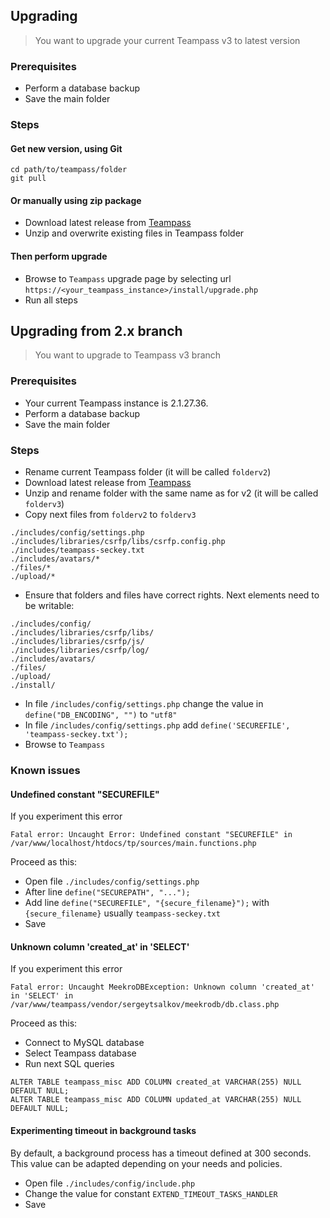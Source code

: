 <!-- docs/install/upgrade.md -->



## Upgrading

> You want to upgrade your current Teampass v3 to latest version

### Prerequisites

* Perform a database backup
* Save the main folder

### Steps

#### Get new version, using Git

```
cd path/to/teampass/folder
git pull
```

#### Or manually using zip package

* Download latest release from [Teampass](https://github.com/nilsteampassnet/TeamPass/releases/latest)
* Unzip and overwrite existing files in Teampass folder

#### Then perform upgrade 

* Browse to `Teampass` upgrade page by selecting url `https://<your_teampass_instance>/install/upgrade.php`
* Run all steps


## Upgrading from 2.x branch

> You want to upgrade to Teampass v3 branch

### Prerequisites

* Your current Teampass instance is 2.1.27.36.
* Perform a database backup
* Save the main folder

### Steps

* Rename current Teampass folder (it will be called `folderv2`)
* Download latest release from [Teampass](https://github.com/nilsteampassnet/TeamPass/releases/latest)
* Unzip and rename folder with the same name as for v2 (it will be called `folderv3`)
* Copy next files from `folderv2` to `folderv3`
```
./includes/config/settings.php
./includes/libraries/csrfp/libs/csrfp.config.php
./includes/teampass-seckey.txt
./includes/avatars/*
./files/*
./upload/*
```
* Ensure that folders and files have correct rights. Next elements need to be writable:
```
./includes/config/
./includes/libraries/csrfp/libs/
./includes/libraries/csrfp/js/
./includes/libraries/csrfp/log/
./includes/avatars/
./files/
./upload/
./install/
```
* In file `/includes/config/settings.php` change the value in `define("DB_ENCODING", "")` to `"utf8"`
* In file `/includes/config/settings.php` add `define('SECUREFILE', 'teampass-seckey.txt');`
* Browse to `Teampass`

### Known issues

#### Undefined constant "SECUREFILE"

If you experiment this error
```
Fatal error: Uncaught Error: Undefined constant "SECUREFILE" in /var/www/localhost/htdocs/tp/sources/main.functions.php
```

Proceed as this:
* Open file `./includes/config/settings.php`
* After line `define("SECUREPATH", "...");`
* Add line `define("SECUREFILE", "{secure_filename}");` with `{secure_filename}` usually `teampass-seckey.txt`
* Save

#### Unknown column 'created_at' in 'SELECT'

If you experiment this error
```
Fatal error: Uncaught MeekroDBException: Unknown column 'created_at' in 'SELECT' in /var/www/teampass/vendor/sergeytsalkov/meekrodb/db.class.php
```

Proceed as this:
* Connect to MySQL database
* Select Teampass database
* Run next SQL queries
```
ALTER TABLE teampass_misc ADD COLUMN created_at VARCHAR(255) NULL DEFAULT NULL;
ALTER TABLE teampass_misc ADD COLUMN updated_at VARCHAR(255) NULL DEFAULT NULL;
```

#### Experimenting timeout in background tasks

By default, a background process has a timeout defined at 300 seconds.
This value can be adapted depending on your needs and policies.

* Open file `./includes/config/include.php`
* Change the value for constant `EXTEND_TIMEOUT_TASKS_HANDLER`
* Save